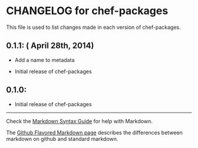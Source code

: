 # CHANGELOG for chef-packages

This file is used to list changes made in each version of chef-packages.

## 0.1.1: ( April 28th, 2014)

* Add a name to metadata

* Initial release of chef-packages

## 0.1.0:

* Initial release of chef-packages

- - - 
Check the [Markdown Syntax Guide](http://daringfireball.net/projects/markdown/syntax) for help with Markdown.

The [Github Flavored Markdown page](http://github.github.com/github-flavored-markdown/) describes the differences between markdown on github and standard markdown.

